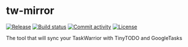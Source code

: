 # tw-mirror

[![Release](https://img.shields.io/github/v/release/histrio/tw-mirror)](https://img.shields.io/github/v/release/histrio/tw-mirror)
[![Build status](https://img.shields.io/github/actions/workflow/status/histrio/tw-mirror/main.yml?branch=main)](https://github.com/histrio/tw-mirror/actions/workflows/main.yml?query=branch%3Amain)
[![Commit activity](https://img.shields.io/github/commit-activity/m/histrio/tw-mirror)](https://img.shields.io/github/commit-activity/m/histrio/tw-mirror)
[![License](https://img.shields.io/github/license/histrio/tw-mirror)](https://img.shields.io/github/license/histrio/tw-mirror)

The tool that will sync your TaskWarrior with TinyTODO and GoogleTasks
